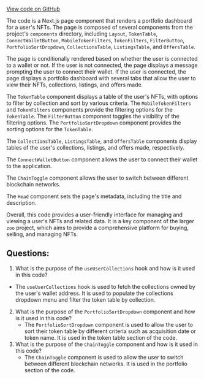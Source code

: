 [View code on GitHub](zoo-labs/zoo/blob/master/app/pages/portfolio/index.tsx)

The code is a Next.js page component that renders a portfolio dashboard for a user's NFTs. The page is composed of several components from the project's `components` directory, including `Layout`, `TokenTable`, `ConnectWalletButton`, `MobileTokenFilters`, `TokenFilters`, `FilterButton`, `PortfolioSortDropdown`, `CollectionsTable`, `ListingsTable`, and `OffersTable`. 

The page is conditionally rendered based on whether the user is connected to a wallet or not. If the user is not connected, the page displays a message prompting the user to connect their wallet. If the user is connected, the page displays a portfolio dashboard with several tabs that allow the user to view their NFTs, collections, listings, and offers made. 

The `TokenTable` component displays a table of the user's NFTs, with options to filter by collection and sort by various criteria. The `MobileTokenFilters` and `TokenFilters` components provide the filtering options for the `TokenTable`. The `FilterButton` component toggles the visibility of the filtering options. The `PortfolioSortDropdown` component provides the sorting options for the `TokenTable`. 

The `CollectionsTable`, `ListingsTable`, and `OffersTable` components display tables of the user's collections, listings, and offers made, respectively. 

The `ConnectWalletButton` component allows the user to connect their wallet to the application. 

The `ChainToggle` component allows the user to switch between different blockchain networks. 

The `Head` component sets the page's metadata, including the title and description. 

Overall, this code provides a user-friendly interface for managing and viewing a user's NFTs and related data. It is a key component of the larger `zoo` project, which aims to provide a comprehensive platform for buying, selling, and managing NFTs.
## Questions: 
 1. What is the purpose of the `useUserCollections` hook and how is it used in this code?
   - The `useUserCollections` hook is used to fetch the collections owned by the user's wallet address. It is used to populate the collections dropdown menu and filter the token table by collection.
2. What is the purpose of the `PortfolioSortDropdown` component and how is it used in this code?
   - The `PortfolioSortDropdown` component is used to allow the user to sort their token table by different criteria such as acquisition date or token name. It is used in the token table section of the code.
3. What is the purpose of the `ChainToggle` component and how is it used in this code?
   - The `ChainToggle` component is used to allow the user to switch between different blockchain networks. It is used in the portfolio section of the code.